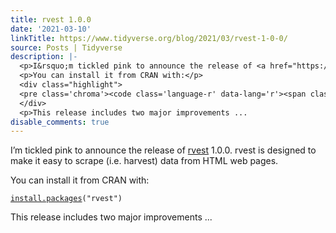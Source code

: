 ```yaml
---
title: rvest 1.0.0
date: '2021-03-10'
linkTitle: https://www.tidyverse.org/blog/2021/03/rvest-1-0-0/
source: Posts | Tidyverse
description: |-
  <p>I&rsquo;m tickled pink to announce the release of <a href="https://rvest.tidyverse.org" target="_blank" rel="noopener">rvest</a> 1.0.0. rvest is designed to make it easy to scrape (i.e. harvest) data from HTML web pages.</p>
  <p>You can install it from CRAN with:</p>
  <div class="highlight">
  <pre class='chroma'><code class='language-r' data-lang='r'><span class='nf'><a href='https://rdrr.io/r/utils/install.packages.html'>install.packages</a></span><span class='o'>(</span><span class='s'>"rvest"</span><span class='o'>)</span></code></pre>
  </div>
  <p>This release includes two major improvements ...
disable_comments: true
---
```

<p>I&rsquo;m tickled pink to announce the release of <a href="https://rvest.tidyverse.org" target="_blank" rel="noopener">rvest</a> 1.0.0. rvest is designed to make it easy to scrape (i.e. harvest) data from HTML web pages.</p>
<p>You can install it from CRAN with:</p>
<div class="highlight">
<pre class='chroma'><code class='language-r' data-lang='r'><span class='nf'><a href='https://rdrr.io/r/utils/install.packages.html'>install.packages</a></span><span class='o'>(</span><span class='s'>"rvest"</span><span class='o'>)</span></code></pre>
</div>
<p>This release includes two major improvements ...